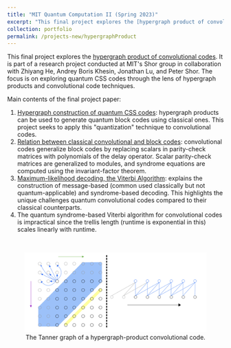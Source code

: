 ```yaml
---
title: "MIT Quantum Computation II (Spring 2023)"
excerpt: "This final project explores the [hypergraph product of convolutional codes](/files/8371_final_project.pdf). It is part of a research project conducted at MIT's Shor group in collaboration with Zhiyang He, Andrey Boris Khesin, Jonathan Lu, and Peter Shor. The focus is on exploring quantum CSS codes through the lens of hypergraph products and convolutional code techniques.<br/><img src='/images/qHGPC.png'>"
collection: portfolio
permalink: /projects-new/hypergraphProduct
---
```


This final project explores the [hypergraph product of convolutional codes](/files/8371_final_project.pdf). It is part of a research project conducted at MIT's Shor group in collaboration with Zhiyang He, Andrey Boris Khesin, Jonathan Lu, and Peter Shor. The focus is on exploring quantum CSS codes through the lens of hypergraph products and convolutional code techniques.

Main contents of the final project paper: 

1. <u>Hypergraph construction of quantum CSS codes</u>: hypergraph products can be used to generate quantum block codes using classical ones. This project seeks to apply this "quantization" technique to convolutional codes. 
2. <u>Relation between classical convolutional and block codes</u>: convolutional codes generalize block codes by replacing scalars in parity-check matrices with polynomials of the delay operator. Scalar parity-check matrices are generalized to modules, and syndrome equations are computed using the invariant-factor theorem. 
3. <u>Maximum-likelihood decoding, the Viterbi Algorithm</u>: explains the construction of message-based (common used classically but not quantum-applicable) and syndrome-based decoding. This highlights the unique challenges quantum convolutional codes compared to their classical counterparts. 
4. The quantum syndrome-based Viterbi algorithm for convolutional codes is impractical since the trellis length (runtime is exponential in this) scales linearly with runtime. 

<br/>
<figure style="text-align: center;">
  <img src='/images/qHGPC.png' alt='Tanner Graph'>
  <figcaption style="display: block; text-align: center; margin: 0 auto;"> The Tanner graph of a hypergraph-product convolutional code. 
  </figcaption>
</figure>